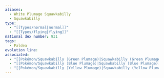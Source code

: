 ```yaml
---
aliases:
  - White Plumage Squawkabilly
  - Squawkabilly
type:
  - "[[Types/normal|normal]]"
  - "[[Types/flying|flying]]"
national dex number: 931
tags:
  - Paldea
evolution line: 
associated:
  - "[[Pokémon/Squawkabilly (Green Plumage)|Squawkabilly (Green Plumage)]]"
  - "[[Pokémon/Squawkabilly (Blue Plumage)|Squawkabilly (Blue Plumage)]]"
  - "[[Pokémon/Squawkabilly (Yellow Plumage)|Squawkabilly (Yellow Plumage)]]"
---
```

